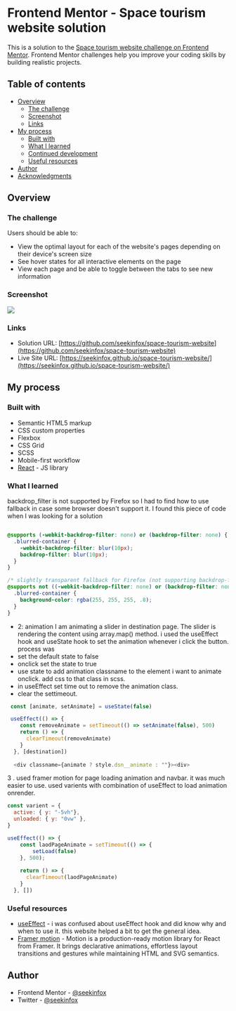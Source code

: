 # Frontend Mentor - Space tourism website solution

This is a solution to the [Space tourism website challenge on Frontend Mentor](https://www.frontendmentor.io/challenges/space-tourism-multipage-website-gRWj1URZ3). Frontend Mentor challenges help you improve your coding skills by building realistic projects. 

## Table of contents

- [Overview](#overview)
  - [The challenge](#the-challenge)
  - [Screenshot](#screenshot)
  - [Links](#links)
- [My process](#my-process)
  - [Built with](#built-with)
  - [What I learned](#what-i-learned)
  - [Continued development](#continued-development)
  - [Useful resources](#useful-resources)
- [Author](#author)
- [Acknowledgments](#acknowledgments)


## Overview

### The challenge

Users should be able to:

- View the optimal layout for each of the website's pages depending on their device's screen size
- See hover states for all interactive elements on the page
- View each page and be able to toggle between the tabs to see new information

### Screenshot

![](./screenshot.jpg)



### Links

- Solution URL: [https://github.com/seekinfox/space-tourism-website](https://github.com/seekinfox/space-tourism-website)
- Live Site URL: [https://seekinfox.github.io/space-tourism-website/](https://seekinfox.github.io/space-tourism-website/)

## My process

### Built with

- Semantic HTML5 markup
- CSS custom properties
- Flexbox
- CSS Grid
- SCSS
- Mobile-first workflow
- [React](https://reactjs.org/) - JS library
<!-- - [Next.js](https://nextjs.org/) - React framework -->
<!-- - [Styled Components](https://styled-components.com/) - For styles
 -->

### What I learned
backdrop_filter is not supported by Firefox so I had to find how to use fallback in case some browser doesn't support it. I found this piece of code when I was looking for a solution 
```scss

@supports (-webkit-backdrop-filter: none) or (backdrop-filter: none) {
  .blurred-container {
    -webkit-backdrop-filter: blur(10px);
    backdrop-filter: blur(10px);
  }
}

/* slightly transparent fallback for Firefox (not supporting backdrop-filter) */
@supports not ((-webkit-backdrop-filter: none) or (backdrop-filter: none)) {
  .blurred-container {
    background-color: rgba(255, 255, 255, .8);
  }
}

```
- 2: animation 
I am animating a slider in destination page.
The slider is rendering the content using array.map() method. i used the useEffect hook and useState hook to set the animation whenever i click the button.
process was 
- set the default state to false
- onclick set the state to true
- use state to add animation classname to the element i want to animate onclick. add css to that class in scss.
- in useEffect set time out to remove the animation class.
-  clear the settimeout.

```js
 const [animate, setAnimate] = useState(false)

 useEffect(() => {
    const removeAnimate = setTimeout(() => setAnimate(false), 500)
    return () => {
      clearTimeout(removeAnimate)
    }
  }, [destination])
  
  <div classname={animate ? style.dsn__animate : ""}><div>
 ```
 3 . used framer motion for page loading animation and navbar. it was much easier to use.
used varients with combination of useEffect to load animation onrender.
```js
const varient = {
  active: { y: "-5vh"},
  unloaded: { y: "0vw" },
}

useEffect(() => {
    const laodPageAnimate = setTimeout(() => {
        setLoad(false)
    }, 500);
  
    return () => {
      clearTimeout(laodPageAnimate)
    }
  }, [])
```

### Useful resources

- [useEffect](https://medium.com/@dev_abhi/useeffect-what-when-and-how-95045bcf0f32) - i was confused about useEffect hook and did know why and when to use it. this website helped a bit to get the general idea.
- [Framer motion](https://www.framer.com/docs/examples/) - Motion is a production-ready motion library for React from Framer. It brings declarative animations, effortless layout transitions and gestures while maintaining HTML and SVG semantics.


## Author

- Frontend Mentor - [@seekinfox](https://www.frontendmentor.io/profile/seekinfox)
- Twitter - [@seekinfox](https://www.twitter.com/seekinfox)
